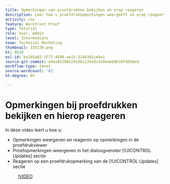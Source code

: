 ```yaml
---
title: Opmerkingen van proefdrukken bekijken en erop reageren
description: Leer hoe u proefdrukopmerkingen weergeeft en erop reageert vanuit de proefdrukviewer en vanuit de [!UICONTROL Updates] deel van [!DNL  Workfront].
activity: use
feature: Workfront Proof
type: Tutorial
role: User, Admin
level: Intermediate
team: Technical Marketing
thumbnail: 335139.png
kt: 8839
exl-id: be205a02-2f77-4598-ae15-31463d1ce8e1
source-git-commit: a0aa8328842d2db1235edc42664eb0b18f4038e4
workflow-type: tm+mt
source-wordcount: '61'
ht-degree: 0%

---
```


# Opmerkingen bij proefdrukken bekijken en hierop reageren

In deze video leert u hoe u:

* Opmerkingen weergeven en reageren op opmerkingen in de proefdrukviewer
* Proefopmerkingen weergeven in het dialoogvenster [!UICONTROL Updates] sectie
* Reageren op een proefdrukopmerking van de [!UICONTROL Updates] sectie

>[!VIDEO](https://video.tv.adobe.com/v/335139/?quality=12)
